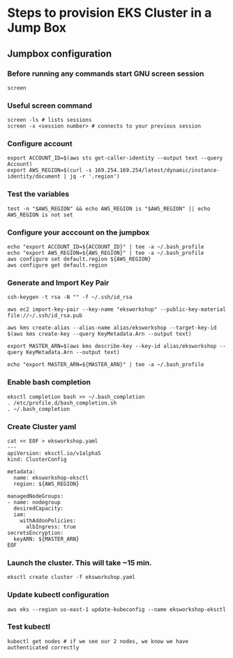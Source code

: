 # Steps to provision EKS Cluster in a Jump Box
## Jumpbox configuration

### Before running any commands start GNU screen session
```
screen
```

### Useful screen command
```
screen -ls # lists sessions
screen -x <session number> # connects to your previous session 
```
### Configure account
```
export ACCOUNT_ID=$(aws sts get-caller-identity --output text --query Account)
export AWS_REGION=$(curl -s 169.254.169.254/latest/dynamic/instance-identity/document | jq -r '.region')
```

### Test the variables
```
test -n "$AWS_REGION" && echo AWS_REGION is "$AWS_REGION" || echo AWS_REGION is not set
```

### Configure your acccount on the jumpbox
```
echo "export ACCOUNT_ID=${ACCOUNT_ID}" | tee -a ~/.bash_profile
echo "export AWS_REGION=${AWS_REGION}" | tee -a ~/.bash_profile
aws configure set default.region ${AWS_REGION}
aws configure get default.region
```

### Generate and Import Key Pair
```
ssh-keygen -t rsa -N "" -f ~/.ssh/id_rsa

aws ec2 import-key-pair --key-name "eksworkshop" --public-key-material file://~/.ssh/id_rsa.pub

aws kms create-alias --alias-name alias/eksworkshop --target-key-id $(aws kms create-key --query KeyMetadata.Arn --output text)

export MASTER_ARN=$(aws kms describe-key --key-id alias/eksworkshop --query KeyMetadata.Arn --output text)

echo "export MASTER_ARN=${MASTER_ARN}" | tee -a ~/.bash_profile
```

### Enable bash completion
```
eksctl completion bash >> ~/.bash_completion
. /etc/profile.d/bash_completion.sh
. ~/.bash_completion
```

### Create Cluster yaml
```
cat << EOF > eksworkshop.yaml
---
apiVersion: eksctl.io/v1alpha5
kind: ClusterConfig

metadata:
  name: eksworkshop-eksctl
  region: ${AWS_REGION}

managedNodeGroups:
- name: nodegroup
  desiredCapacity: 
  iam:
    withAddonPolicies:
      albIngress: true
secretsEncryption:
  keyARN: ${MASTER_ARN}
EOF
```

### Launch the cluster.  This will take ~15 min.
```
eksctl create cluster -f eksworkshop.yaml
```

### Update kubectl configuration
```
aws eks --region us-east-1 update-kubeconfig --name eksworkshop-eksctl
```

### Test kubectl
```
kubectl get nodes # if we see our 2 nodes, we know we have authenticated correctly
```


